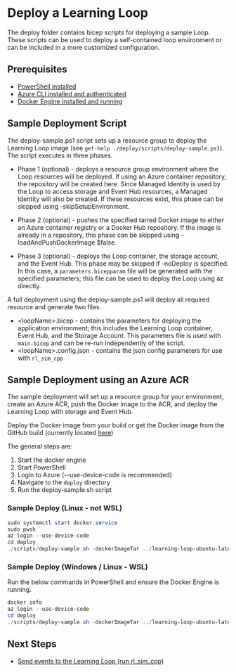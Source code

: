 # Deploy a Learning Loop

The deploy folder contains bicep scripts for deploying a sample Loop. These scripts can be used to deploy a self-contained loop environment or can be included in a more customized configuration.

## Prerequisites

- [PowerShell installed](https://learn.microsoft.com/en-us/powershell/scripting/install/installing-powershell?view=powershell-7.4)
- [Azure CLI installed and authenticated](https://learn.microsoft.com/en-us/cli/azure/install-azure-cli)
- [Docker Engine installed and running](https://docs.docker.com/engine/install/)

## Sample Deployment Script

The deploy-sample.ps1 script sets up a resource group to deploy the Learning Loop image (see `get-help ./deploy/scripts/deploy-sample.ps1`). The script executes in three phases.

- Phase 1 (optional) -
  deploys a resource group environment where the Loop resources will be deployed. If using an Azure container repository, the repository will be created here. Since Managed Identity is used by the Loop to access storage and Event Hub resources, a Managed Identity will also be created. If these resources exist, this phase can be skipped using -skipSetupEnvironment.

- Phase 2 (optional) -
  pushes the specified tarred Docker image to either an Azure container registry or a Docker Hub repository. If the image is already in a repository, this phase can be skipped using -loadAndPushDockerImage $false.

- Phase 3 (optional) -
  deploys the Loop container, the storage account, and the Event Hub. This phase may be skipped if -noDeploy is specified. In this case, a `parameters.bicepparam` file will be generated with the specified parameters; this file can be used to deploy the Loop using az directly.

A full deployment using the deploy-sample.ps1 will deploy all required resource and generate two files.

- \<loopName\>.bicep - contains the parameters for deploying the application environment; this includes the Learning Loop container, Event Hub, and the Storage Account. This parameters file is used with `main.bicep` and can be re-run independently of the script.
- \<loopName\>.config.json - contains the json config parameters for use with `rl_sim_cpp`

## Sample Deployment using an Azure ACR

The sample deployment will set up a resource group for your environment, create an Azure ACR, push the Docker image to the ACR, and deploy the Learning Loop with storage and Event Hub.

Deploy the Docker image from your build or get the Docker image from the GitHub build (currently located [here](https://github.com/microsoft/learning-loop/actions/runs/11109130866/artifacts/1996359925))

The general steps are:
1. Start the docker engine
2. Start PowerShell
3. Login to Azure (--use-device-code is recommended)
4. Navigate to the `deploy` directory
5. Run the deploy-sample.sh script

### Sample Deploy (Linux - not WSL)

```powershell
sudo systemctl start docker.service
sudo pwsh
az login --use-device-code
cd deploy
./scripts/deploy-sample.sh -dockerImageTar ../learning-loop-ubuntu-latest.tar
```

### Sample Deploy (Windows / Linux - WSL)

Run the below commands in PowerShell and ensure the Docker Engine is running.

```powershell
docker info
az login --use-device-code
cd deploy
./scripts/deploy-sample.sh -dockerImageTar ../learning-loop-ubuntu-latest.tar
```

## Next Steps

- [Send events to the Learning Loop (run rl_sim_cpp)](RL_SIM.md)
